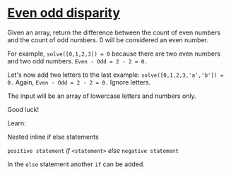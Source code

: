 # [Even odd disparity](https://www.codewars.com/kata/even-odd-disparity/train/python)

Given an array, return the difference between the count of even numbers and the count of odd numbers. 0 will be considered an even number.

For example, `solve([0,1,2,3]) = 0` because there are two even numbers and two odd numbers. `Even - Odd = 2 - 2 = 0.`

Let's now add two letters to the last example: `solve([0,1,2,3,'a','b']) = 0.` Again, `Even - Odd = 2 - 2 = 0.` Ignore letters.

The input will be an array of lowercase letters and numbers only.

Good luck!


Learn:

Nested inline if else statements


`positive statement` *if* `<statement>` *else* `negative statement`

In the `else` statement another `if` can be added.
